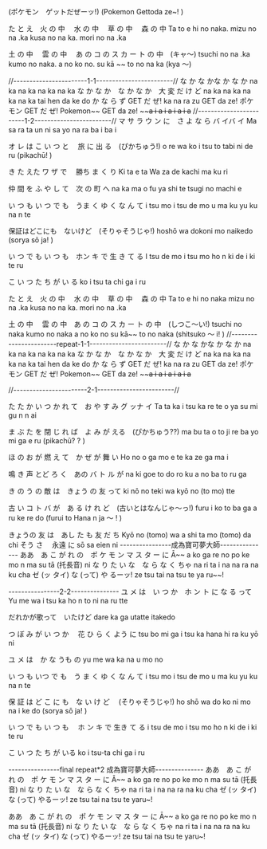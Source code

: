 (ポケモン　ゲットだぜーッ!)
(Pokemon Gettoda ze~! )

た と え　火  の  中　  水  の  中　   草  の   中　    森   の     中
Ta to e   hi no naka. mizu no na .ka kusa no na ka.  mori no   na .ka

 土    の  中　  雲    の  中　 あ の コ の   ス  カ ー   ト の 中　(キャ〜)
tsuchi no na .ka kumo no naka. a no ko no.  su  kā ~~  to no na ka (kya 〜)

//-----------------------1-1------------------------//
な  か な かな  か な か
na ka na ka na ka na ka
な か な か　な か な か　大  変    だ  け   ど
na ka na ka na ka na ka tai hen   da  ke  do
か な  ら ず GET だ ぜ!
ka na ra zu GET da ze!
ポケモン   GET だ ぜ!
Pokemon~~ GET da ze! ~~~~a i a i a i a i a~~
//------------------------1-2------------------------//
マ サ ラ  ウ ン に　さ よ  な ら バ イバ イ
Ma sa ra ta un ni  sa yo na ra ba i ba i

オ レ は こ い つ  と　 旅    に  出  る　(ぴかちゅう!)
o re wa  ko i tsu to  tabi  ni  de ru (pikachū! )

き た えた  ワ ザ で　  勝ち  ま く り
Ki ta e ta Wa za de   kachi ma ku ri

仲 間  を   ふ や し  て　次        の  町   へ
na ka ma o fu ya shi te tsugi no machi e

い つ も い つ  で も　うま く  ゆ く な ん て
i tsu mo i tsu de mo  u ma ku yu ku na n te

保証はどこにも　ないけど　(そりゃそうじゃ!)
hoshō wa dokoni mo naikedo (sorya sō ja! )

い つ で も い  つ も　ホン キ  で 生  き   て る
I tsu de mo i tsu mo ho n ki  de i   ki  te ru

こ い つ   た ち   が い る
ko i  tsu ta  chi ga i  ru


た と え　火  の  中　  水  の  中　   草  の   中　    森   の     中
Ta to e   hi no naka mizu no na .ka kusa no na ka.  mori no   na .ka

土     の  中　  雲  の  中　あ の コ の  ス カ ー ト の  中　(しつこ〜い!)
tsuchi no naka kumo no naka a no ko no  su kā~~ to no naka (shitsuko 〜 i! )
//-----------------------repeat-1-1------------------------//
な  か な かな  か な か
na ka na ka na ka na ka
な か な か　な か な か　大  変    だ  け   ど
na ka na ka na ka na ka tai hen   da  ke  do
か な  ら ず GET だ ぜ!
ka na ra zu GET da ze!
ポケモン   GET だ ぜ!
Pokemon~~ GET da ze! ~~~~a i a i a i a i a~~

//-----------------------2-1------------------------//

た た か い つ  か れ て　お や す み  グ ッナ イ
Ta ta ka i tsu ka re te  o ya su mi gu  n n ai

ま ぶ た を 閉 じ れ ば　よ み  が える　(ぴかちゅう??)
ma bu ta o to ji re ba  yo mi ga e ru (pikachū? ? )

ほ の お が  燃 え て　か ぜ  が 舞 い
Ho no o ga  mo e te   ka ze ga ma i

鳴 き 声    とど  ろ く　あの  バ ト ル  が
na ki goe  to do ro ku  a no ba to ru  ga

き の う  の  敵    は　きょう の     友    って
ki nō    no teki   wa  kyō   no   (to mo) tte

 古   い  コ ト バ が　あ る け れ ど　(古いとはなんじゃ〜っ!)
furu  i   ko to ba ga a ru ke re do (furui to Hana n ja 〜 ! )

きょうの  友    は　あし  た  も   友   だ  ち
Kyō   no (tomo) wa a shi ta mo (tomo)  da chi
そう さ　  永遠    に
sō   sa   eien    ni
----------------成為寶可夢大師---------------
ああ　あ こ が れ の　ポ ケ モ ン マ ス タ  ー       に
Ā~~   a ko ga re no po ke mo n ma su tā (托長音)  ni
な り た い な　な ら な く   ちゃ
na ri ta i na  na ra na ku  cha
ゼ  (ッ タイ)  な  (って)     や  るーッ!
ze  tsu tai   na  tsu te     ya  ru~~!

----------------2-2---------------
ユ メ は　い つ か　ホ ン ト に な る って
Yu me wa  i tsu ka ho n to ni na ru tte

だれかが歌って　いたけど
dare ka ga utatte itakedo

つ  ぼ  み が  い つ   か　  花  ひ ら く よう に
tsu bo mi ga  i  tsu ka   hana hi ra ku yō   ni

ユ メ は　か な うも の
yu me wa ka na u mo no

い つ も  いつ  で も　う ま く ゆ く な ん て
i tsu mo i tsu de mo  u ma ku yu ku na n te

保 証  は  ど こ に も　な い け ど　   (そりゃそうじゃ!)
ho shō wa do ko ni mo  na i ke do     (sorya sō ja! )

い つ  で  も い つ も　 ホ ン キ  で 生き て る
i  tsu de mo i  tsu mo  ho n ki  de i ki te ru

こ い つ  た ち  が いる
ko i tsu-ta chi ga i ru


----------------final repeat*2 成為寶可夢大師---------------
ああ　あ こ が れ の　ポ ケ モ ン マ ス タ  ー       に
Ā~~   a ko ga re no po ke mo n ma su tā (托長音)  ni
な り た い な　な ら な く   ちゃ
na ri ta i na  na ra na ku  cha
ゼ  (ッ タイ)  な  (って)   やるーッ!
ze  tsu tai   na  tsu te     yaru~!

ああ　あ こ が れ の　ポ ケ モ ン マ ス タ  ー       に
Ā~~   a ko ga re no po ke mo n ma su tā (托長音)  ni
な り た い な　な ら な く   ちゃ
na ri ta i na  na ra na ku  cha
ゼ  (ッ タイ)  な  (って)   やるーッ!
ze  tsu tai   na  tsu te     yaru~!